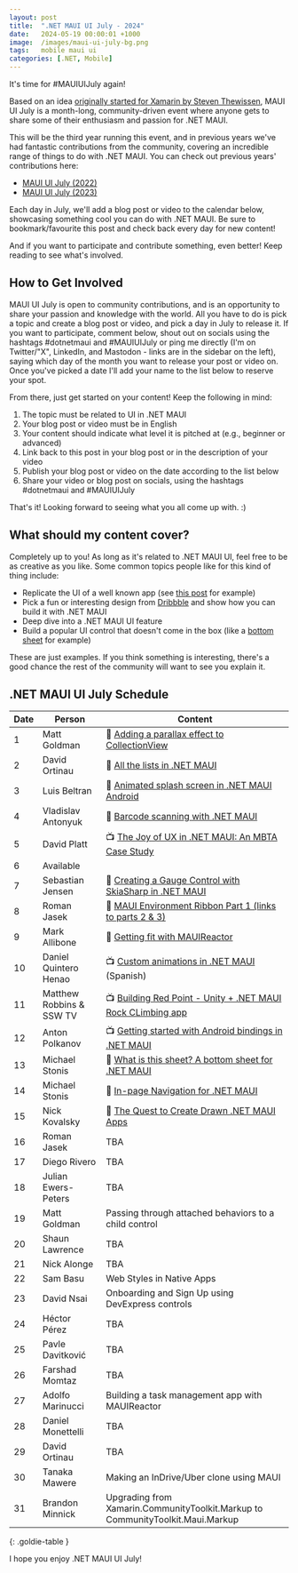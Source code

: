 ```yaml
---
layout: post
title:  ".NET MAUI UI July - 2024"
date:   2024-05-19 00:00:01 +1000
image:  /images/maui-ui-july-bg.png
tags:   mobile maui ui
categories: [.NET, Mobile]
---
```


It's time for #MAUIUIJuly again!

Based on an idea [originally started for Xamarin by Steven Thewissen](https://thewissen.io/introducing-xamarin-ui-july/), MAUI UI July is a month-long, community-driven event where anyone gets to share some of their enthusiasm and passion for .NET MAUI.

This will be the third year running this event, and in previous years we've had fantastic contributions from the community, covering an incredible range of things to do with .NET MAUI. You can check out previous years' contributions here:

* [MAUI UI July (2022)](/posts/maui-ui-july)
* [MAUI UI July (2023)](/posts/maui-ui-july-23)

Each day in July, we'll add a blog post or video to the calendar below, showcasing something cool you can do with .NET MAUI. Be sure to bookmark/favourite this post and check back every day for new content!

And if you want to participate and contribute something, even better! Keep reading to see what's involved.

## How to Get Involved

MAUI UI July is open to community contributions, and is an opportunity to share your passion and knowledge with the world. All you have to do is pick a topic and create a blog post or video, and pick a day in July to release it. If you want to participate, comment below, shout out on socials using the hashtags #dotnetmaui and #MAUIUIJuly or ping me directly (I'm on Twitter/"X", LinkedIn, and Mastodon - links are in the sidebar on the left), saying which day of the month you want to release your post or video on. Once you've picked a date I'll add your name to the list below to reserve your spot.

From there, just get started on your content! Keep the following in mind:

1. The topic must be related to UI in .NET MAUI
2. Your blog post or video must be in English
3. Your content should indicate what level it is pitched at (e.g., beginner or advanced)
4. Link back to this post in your blog post or in the description of your video
5. Publish your blog post or video on the date according to the list below
6. Share your video or blog post on socials, using the hashtags #dotnetmaui and #MAUIUIJuly

That's it! Looking forward to seeing what you all come up with. :)

## What should my content cover?

Completely up to you! As long as it's related to .NET MAUI UI, feel free to be as creative as you like. Some common topics people like for this kind of thing include:

* Replicate the UI of a well known app (see [this post](/posts/outlook-clone) for example)
* Pick a fun or interesting design from [Dribbble](https://dribbble.com) and show how you can build it with .NET MAUI
* Deep dive into a .NET MAUI UI feature
* Build a popular UI control that doesn't come in the box (like a [bottom sheet](https://blogs.xgenoapps.com/post/2022/07/23/maui-bottom-sheet) for example)

These are just examples. If you think something is interesting, there's a good chance the rest of the community will want to see you explain it.


## .NET MAUI UI July Schedule

| Date | Person                   | Content                                                                                                                                                    |
| ---- | ------------------------ | ---------------------------------------------------------------------------------------------------------------------------------------------------------- |
| 1    | Matt Goldman             | 📰 [Adding a parallax effect to CollectionView](/posts/parallax-collection/)                                                                              |
| 2    | David Ortinau            | 📰 [All the lists in .NET MAUI](https://dev.to/davidortinau/all-the-lists-in-net-maui-33bd)                                                               |
| 3    | Luis Beltran             | 📰 [Animated splash screen in .NET MAUI Android](https://dev.to/icebeam7/animated-splash-screen-in-net-maui-android-2ipg)                                 |
| 4    | Vladislav Antonyuk       | 📰 [Barcode scanning with .NET MAUI](https://vladislavantonyuk.github.io/articles/Various-methods-for-barcode-scanning-in-.NET-MAUI/)                     |
| 5    | David Platt              | 📺 [The Joy of UX in .NET MAUI: An MBTA Case Study](https://www.youtube.com/watch?v=PGdihJt1pzA)                                                          |
| 6    | Available                |                                                                                                                                                            |
| 7    | Sebastian Jensen         | 📰 [Creating a Gauge Control with SkiaSharp in .NET MAUI](https://medium.com/@tsjdevapps/create-a-gauge-control-using-skiasharp-in-net-maui-ce418e6320fb) |
| 8    | Roman Jasek              | 📰 [MAUI Environment Ribbon Part 1 (links to parts 2 & 3)](https://www.riganti.cz/en/blog-posts/maui-environment-ribbon-intro-and-basic-ui-part-1)        |
| 9    | Mark Allibone            | 📰 [Getting fit with MAUIReactor](https://mallibone.com/post/maui-reactor-fit)                                                                            |
| 10   | Daniel Quintero Henao    | 📺 [Custom animations in .NET MAUI](https://www.youtube.com/watch?v=bw5APWXf1AI) (Spanish)                                                                |
| 11   | Matthew Robbins & SSW TV | 📺 [Building Red Point - Unity + .NET MAUI Rock CLimbing app](https://youtu.be/CfodwPUSfSg?si=qmKwSkAnVhynGnuX)                                           |
| 12   | Anton Polkanov           | 📺 [Getting started with Android bindings in .NET MAUI](https://www.youtube.com/watch?v=KaRMUa3Sg38)                                                      |
| 13   | Michael Stonis           | 📰 [What is this sheet? A bottom sheet for .NET MAUI](https://www.ston.is/what-is-this-sheet-a-bottom-sheet-for-maui/)                                    |
| 14   | Michael Stonis           | 📰 [In-page Navigation for .NET MAUI](https://www.ston.is/componentizer4k-in-page-navigation-for-.net-maui/)                                              |
| 15   | Nick Kovalsky            | 📰 [The Quest to Create Drawn .NET MAUI Apps](https://taublast.github.io/posts/MauiJuly/)                                                                 |
| 16   | Roman Jasek              | TBA                                                                                                                                                        |
| 17   | Diego Rivero             | TBA                                                                                                                                                        |
| 18   | Julian Ewers-Peters      | TBA                                                                                                                                                        |
| 19   | Matt Goldman             | Passing through attached behaviors to a child control                                                                                                      |
| 20   | Shaun Lawrence           | TBA                                                                                                                                                        |
| 21   | Nick Alonge              | TBA                                                                                                                                                        |
| 22   | Sam Basu                 | Web Styles in Native Apps                                                                                                                                  |
| 23   | David Nsai               | Onboarding and Sign Up using DevExpress controls                                                                                                           |
| 24   | Héctor Pérez             | TBA                                                                                                                                                        |
| 25   | Pavle Davitković         | TBA                                                                                                                                                        |
| 26   | Farshad Momtaz           | TBA                                                                                                                                                        |
| 27   | Adolfo Marinucci         | Building a task management app with MAUIReactor                                                                                                            |
| 28   | Daniel Monettelli        | TBA                                                                                                                                                        |
| 29   | David Ortinau            | TBA                                                                                                                                                        |
| 30   | Tanaka Mawere            | Making an InDrive/Uber clone using MAUI                                                                                                                    |
| 31   | Brandon Minnick          | Upgrading from Xamarin.CommunityToolkit.Markup to CommunityToolkit.Maui.Markup                                                                             |

{: .goldie-table }

I hope you enjoy .NET MAUI UI July!
